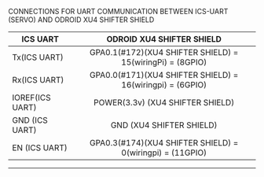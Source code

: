 CONNECTIONS FOR UART COMMUNICATION BETWEEN ICS-UART (SERVO) AND ODROID XU4 SHIFTER SHIELD 

| ICS UART  | ODROID XU4 SHIFTER SHIELD|  
|----------|:-------------:|
| Tx(ICS UART) |  GPA0.1(#172)(XU4 SHIFTER SHIELD) = 15(wiringPi) = (8GPIO)|
| Rx(ICS UART)|   GPA0.0(#171)(XU4 SHIFTER SHIELD) = 16(wiringpi) = (6GPIO)|  
| IOREF(ICS UART)| POWER(3.3v) (XU4 SHIFTER SHIELD) |  
| GND (ICS UART)|     GND (XU4 SHIFTER SHIELD)|  
| EN (ICS UART) |    GPA0.3(#174)(XU4 SHIFTER SHIELD) = 0(wiringpi) = (11GPIO)|  

-----------
   

